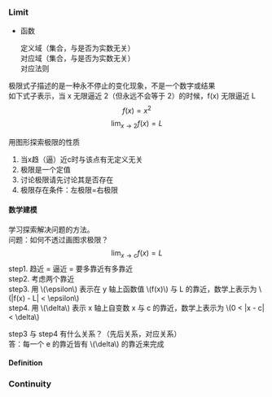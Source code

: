 ### Limit

- 函数

  定义域（集合，与是否为实数无关）  
  对应域（集合，与是否为实数无关）  
  对应法则

极限式子描述的是一种永不停止的变化现象，不是一个数字或结果  
如下式子表示，当 x 无限逼近 2（但永远不会等于 2）的时候，f(x) 无限逼近 L
$$f(x) = x^2$$
$$\lim_{x \to 2}f(x)=L$$

用图形探索极限的性质
1. 当x趋（逼）近c时与该点有无定义无关
2. 极限是一个定值
3. 讨论极限请先讨论其是否存在
4. 极限存在条件：左极限=右极限

#### 数学建模

学习探索解决问题的方法。  
问题：如何不透过画图求极限？  
$$\lim_{x \to c}f(x)=L$$
step1. 趋近 = 逼近 = 要多靠近有多靠近  
step2. 考虑两个靠近  
step3. 用 \\(\epsilon\\) 表示在 y 轴上函数值 \\(f(x)\\) 与 L 的靠近，数学上表示为 \\(|f(x) - L| < \epsilon\\)  
step4. 用 \\(\delta\\) 表示 x 轴上自变数 x 与 c 的靠近，数学上表示为 \\(0 < |x - c| < \delta\\)  

step3 与 step4 有什么关系？（先后关系，对应关系）  
答：每一个 e 的靠近皆有 \\(\delta\\) 的靠近来完成  


#### Definition

### Continuity

